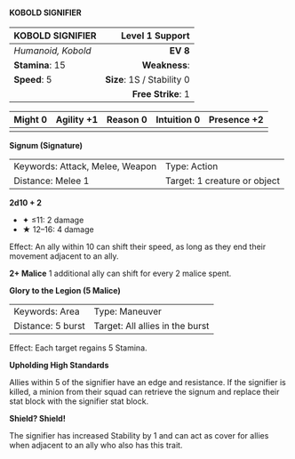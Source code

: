 #### KOBOLD SIGNIFIER

| KOBOLD SIGNIFIER   |        **Level 1 Support** |
| :----------------- | -------------------------: |
| *Humanoid, Kobold* |                   **EV 8** |
| **Stamina**: 15    |              **Weakness**: |
| **Speed**: 5       | **Size**: 1S / Stability 0 |
|                    |         **Free Strike**: 1 |

| **Might** 0 | **Agility** +1 | **Reason** 0 | **Intuition** 0 | **Presence** +2 |
| ----------- | -------------- | ------------ | --------------- | --------------- |
|             |                |              |                 |                 |

**Signum (Signature)**

|                                 |                              |
| :------------------------------ | :--------------------------- |
| Keywords: Attack, Melee, Weapon | Type: Action                 |
| Distance: Melee 1               | Target: 1 creature or object |

**2d10 + 2**

- ✦ ≤11: 2 damage
- ★ 12–16: 4 damage

Effect: An ally within 10 can shift their speed, as long as they end their movement adjacent to an ally.

**2+ Malice**
1 additional ally can shift for every 2 malice spent.

**Glory to the Legion (5 Malice)**

|                   |                                 |
| :---------------- | :------------------------------ |
| Keywords: Area    | Type: Maneuver                  |
| Distance: 5 burst | Target: All allies in the burst |

Effect: Each target regains 5 Stamina.

**Upholding High Standards**

Allies within 5 of the signifier have an edge and resistance. If the signifier is killed, a minion from their squad can retrieve the signum and replace their stat block with the signifier stat block.

**Shield? Shield!**

The signifier has increased Stability by 1 and can act as cover for allies when adjacent to an ally who also has this trait.
